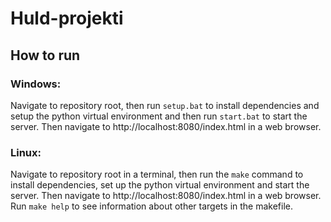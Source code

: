 # Huld-projekti

## How to run
### Windows:
Navigate to repository root, then run `setup.bat` to install dependencies and setup the python virtual environment and then run `start.bat` to start the server. Then navigate to http://localhost:8080/index.html in a web browser.

### Linux:
Navigate to repository root in a terminal, then run the `make` command to install dependencies, set up the python virtual environment and start the server. Then navigate to http://localhost:8080/index.html in a web browser. Run `make help` to see information about other targets in the makefile.
